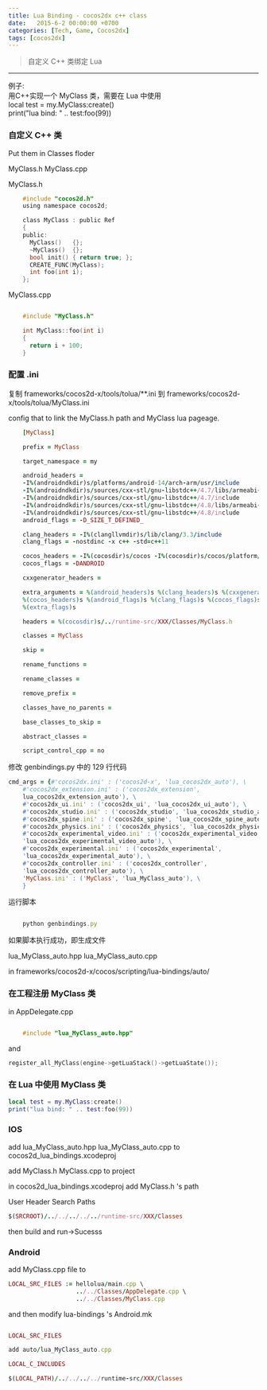 ```yaml
---
title: Lua Binding - cocos2dx c++ class
date:   2015-6-2 00:00:00 +0700
categories: [Tech, Game, Cocos2dx]
tags: [cocos2dx]
---
```



>自定义 C++ 类绑定 Lua

---
例子:  
用C++实现一个 MyClass 类，需要在 Lua 中使用  
local test = my.MyClass:create()  
print("lua bind: " .. test:foo(99))  





### 自定义 C++ 类

Put them in Classes floder

MyClass.h
MyClass.cpp

MyClass.h

```c
    #include "cocos2d.h"
    using namespace cocos2d;

    class MyClass : public Ref
    {
    public:
      MyClass()   {};
      ~MyClass()  {};
      bool init() { return true; };
      CREATE_FUNC(MyClass);
      int foo(int i);
    };

```

MyClass.cpp

```c

    #include "MyClass.h"

    int MyClass::foo(int i)
    {
      return i + 100;
    }

```


### 配置 .ini

复制 frameworks/cocos2d-x/tools/tolua/**.ini 到 frameworks/cocos2d-x/tools/tolua/MyClass.ini

config that to link the MyClass.h path and  MyClass lua pageage.

```ruby
    [MyClass]

    prefix = MyClass

    target_namespace = my

    android_headers = 
    -I%(androidndkdir)s/platforms/android-14/arch-arm/usr/include 
    -I%(androidndkdir)s/sources/cxx-stl/gnu-libstdc++/4.7/libs/armeabi-v7a/include 
    -I%(androidndkdir)s/sources/cxx-stl/gnu-libstdc++/4.7/include 
    -I%(androidndkdir)s/sources/cxx-stl/gnu-libstdc++/4.8/libs/armeabi-v7a/include 
    -I%(androidndkdir)s/sources/cxx-stl/gnu-libstdc++/4.8/include
    android_flags = -D_SIZE_T_DEFINED_ 

    clang_headers = -I%(clangllvmdir)s/lib/clang/3.3/include 
    clang_flags = -nostdinc -x c++ -std=c++11

    cocos_headers = -I%(cocosdir)s/cocos -I%(cocosdir)s/cocos/platform/android
    cocos_flags = -DANDROID

    cxxgenerator_headers = 

    extra_arguments = %(android_headers)s %(clang_headers)s %(cxxgenerator_headers)s 
    %(cocos_headers)s %(android_flags)s %(clang_flags)s %(cocos_flags)s 
    %(extra_flags)s 

    headers = %(cocosdir)s/../runtime-src/XXX/Classes/MyClass.h

    classes = MyClass

    skip =

    rename_functions = 

    rename_classes = 

    remove_prefix = 

    classes_have_no_parents = 

    base_classes_to_skip = 

    abstract_classes = 

    script_control_cpp = no

```

修改 genbindings.py 中的 129 行代码


```ruby
cmd_args = {#'cocos2dx.ini' : ('cocos2d-x', 'lua_cocos2dx_auto'), \
    #'cocos2dx_extension.ini' : ('cocos2dx_extension', 
    lua_cocos2dx_extension_auto'), \
    #'cocos2dx_ui.ini' : ('cocos2dx_ui', 'lua_cocos2dx_ui_auto'), \
    #'cocos2dx_studio.ini' : ('cocos2dx_studio', 'lua_cocos2dx_studio_auto'), \
    #'cocos2dx_spine.ini' : ('cocos2dx_spine', 'lua_cocos2dx_spine_auto'), \
    #'cocos2dx_physics.ini' : ('cocos2dx_physics', 'lua_cocos2dx_physics_auto'), \
    #'cocos2dx_experimental_video.ini' : ('cocos2dx_experimental_video', 
    'lua_cocos2dx_experimental_video_auto'), \
    #'cocos2dx_experimental.ini' : ('cocos2dx_experimental', 
    'lua_cocos2dx_experimental_auto'), \
    #'cocos2dx_controller.ini' : ('cocos2dx_controller', 
    'lua_cocos2dx_controller_auto'), \
    'MyClass.ini' : ('MyClass', 'lua_MyClass_auto'), \
    }
```


运行脚本

```ruby

    python genbindings.py

```

如果脚本执行成功，即生成文件

lua_MyClass_auto.hpp
lua_MyClass_auto.cpp

in frameworks/cocos2d-x/cocos/scripting/lua-bindings/auto/


### 在工程注册 MyClass 类

in AppDelegate.cpp

```c

    #include "lua_MyClass_auto.hpp"

```

and

```c
register_all_MyClass(engine->getLuaStack()->getLuaState());

```


### 在 Lua 中使用 MyClass 类

```lua
local test = my.MyClass:create()
print("lua bind: " .. test:foo(99))
```


### IOS

add 
lua_MyClass_auto.hpp
lua_MyClass_auto.cpp
to cocos2d_lua_bindings.xcodeproj

add
MyClass.h
MyClass.cpp
to project

in cocos2d_lua_bindings.xcodeproj add MyClass.h 's path

User Header Search Paths

```ruby
$(SRCROOT)/../../../../../runtime-src/XXX/Classes

```

then build and run->Sucesss


### Android

add MyClass.cpp file to 

```ruby
LOCAL_SRC_FILES := hellolua/main.cpp \
                   ../../Classes/AppDelegate.cpp \
                   ../../Classes/MyClass.cpp

```


and then modify lua-bindings 's Android.mk


```ruby

LOCAL_SRC_FILES

add auto/lua_MyClass_auto.cpp

LOCAL_C_INCLUDES

$(LOCAL_PATH)/../../../../runtime-src/XXX/Classes
```


